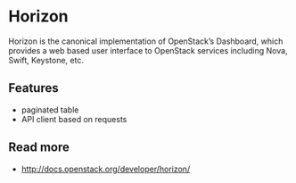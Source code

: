 
# Horizon

Horizon is the canonical implementation of OpenStack’s Dashboard, which provides a web based user interface to OpenStack services including Nova, Swift, Keystone, etc.

## Features

* paginated table
* API client based on requests

## Read more

* http://docs.openstack.org/developer/horizon/

